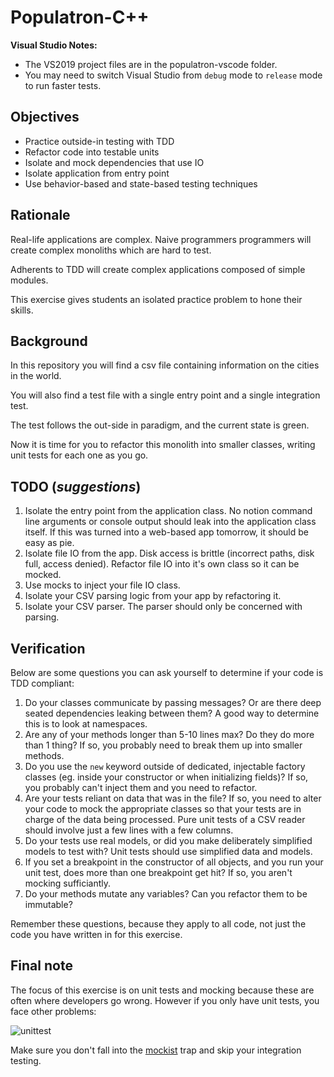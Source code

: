 # Populatron-C++

**Visual Studio Notes:**
- The VS2019 project files are in the populatron-vscode folder.
- You may need to switch Visual Studio from `debug` mode to `release` mode to run faster tests.

## Objectives

- Practice outside-in testing with TDD
- Refactor code into testable units
- Isolate and mock dependencies that use IO
- Isolate application from entry point
- Use behavior-based and state-based testing techniques

## Rationale

Real-life applications are complex. Naive programmers programmers will create complex monoliths which are hard to test.

Adherents to TDD will create complex applications composed of simple modules.

This exercise gives students an isolated practice problem to hone their skills.

## Background

In this repository you will find a csv file containing information on the cities in the world.

You will also find a test file with a single entry point and a single integration test.

The test follows the out-side in paradigm, and the current state is green.

Now it is time for you to refactor this monolith into smaller classes, writing unit tests for each one as you go.

## TODO (*suggestions*)

1. Isolate the entry point from the application class. No notion command line arguments or console output should leak into the application class itself. If this was turned into a web-based app tomorrow, it should be easy as pie.
1. Isolate file IO from the app. Disk access is brittle (incorrect paths, disk full, access denied). Refactor file IO into it's own class so it can be mocked.
1. Use mocks to inject your file IO class.
2. Isolate your CSV parsing logic from your app by refactoring it.
3. Isolate your CSV parser. The parser should only be concerned with parsing.

## Verification

Below are some questions you can ask yourself to determine if your code is TDD compliant:

1. Do your classes communicate by passing messages? Or are there deep seated dependencies leaking between them? A good way to determine this is to look at namespaces.
2. Are any of your methods longer than 5-10 lines max? Do they do more than 1 thing? If so, you probably need to break them up into smaller methods.
3. Do you use the `new` keyword outside of dedicated, injectable factory classes (eg. inside your constructor or when initializing fields)? If so, you probably can't inject them and you need to refactor.
4. Are your tests reliant on data that was in the file? If so, you need to alter your code to mock the appropriate classes so that your tests are in charge of the data being processed. Pure unit tests of a CSV reader should involve just a few lines with a few columns.
5. Do your tests use real models, or did you make deliberately simplified models to test with? Unit tests should use simplified data and models.
6. If you set a breakpoint in the constructor of all objects, and you run your unit test, does more than one breakpoint get hit? If so, you aren't mocking sufficiantly.
7. Do your methods mutate any variables? Can you refactor them to be immutable?

Remember these questions, because they apply to all code, not just the code you have written in for this exercise.


## Final note

The focus of this exercise is on unit tests and mocking because these are often where developers go wrong. However if you only have unit tests, you face other problems:

![unittest](https://user-images.githubusercontent.com/40476562/86525945-76e41700-be42-11ea-8f2f-e43ae162d498.gif)

Make sure you don't fall into the [mockist](https://agilewarrior.wordpress.com/2015/04/18/classical-vs-mockist-testing/) trap and skip your integration testing.
